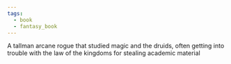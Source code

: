```yaml
---
tags:
  - book
  - fantasy_book
---
```

A tallman arcane rogue that studied magic and the druids, often getting into trouble with the law of the kingdoms for stealing academic material